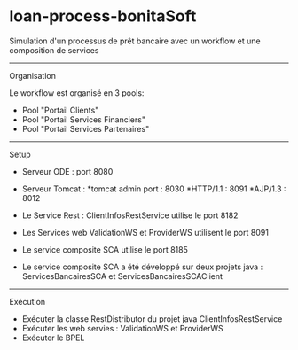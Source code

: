 loan-process-bonitaSoft
=======================

Simulation d'un processus de prêt bancaire avec un workflow et une composition de services

------------------------------
Organisation

Le workflow est organisé en 3 pools: 
- Pool "Portail Clients"
- Pool "Portail Services Financiers"
- Pool "Portail Services Partenaires"

------------------------------
Setup

- Serveur ODE 	        : port 8080

- Serveur Tomcat	:
*tomcat admin port	: 8030
*HTTP/1.1		: 8091
*AJP/1.3		: 8012
		
- Le Service Rest : ClientInfosRestService utilise le port 8182
- Les Services web ValidationWS et ProviderWS utilisent le port 8091
- Le service composite SCA utilise le port 8185
- Le service composite SCA a été développé sur deux projets java : ServicesBancairesSCA et ServicesBancairesSCAClient

------------------------------
Exécution

- Exécuter la classe RestDistributor du projet java ClientInfosRestService
- Exécuter les web servies : ValidationWS et ProviderWS
- Exécuter le BPEL 
